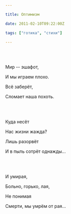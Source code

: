 ```yaml
---

title: Оптимизм

date: 2011-02-10T09:22:00Z

tags: ["готика", "стихи"]

---
```


<br/><br/>

Мир -- эшафот,

И мы играем плохо.

Всё заберёт,

Сломает наша похоть.

<br/><br/>

Куда несёт

Нас жизни жажда?

Лишь разорвёт

И в пыль сотрёт однажды...

<br/><br/>

И умирая,

Больно, горько, лая,

Не понимая

Смерти, мы умрём от рая...

<br/><br/>

